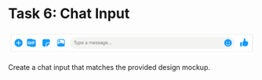 # Task 6: Chat Input

![Design](design/img.png)

Create a chat input that matches the provided design mockup.